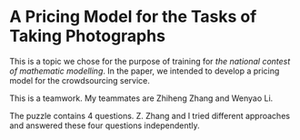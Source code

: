 # A Pricing Model for the Tasks of Taking Photographs
This is a topic we chose for the purpose of training for *the national contest of mathematic modelling*. In the paper, we intended to develop a pricing model for the crowdsourcing service.

This is a teamwork. My teammates are Zhiheng Zhang and Wenyao Li.

The puzzle contains 4 questions. Z. Zhang and I tried different approaches and answered these four questions independently.
